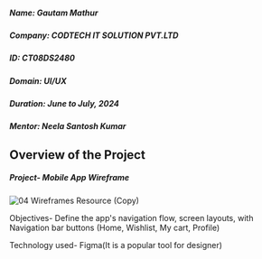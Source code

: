 ##### Name: Gautam Mathur
##### Company: CODTECH IT SOLUTION PVT.LTD
##### ID: CT08DS2480
##### Domain: UI/UX
##### Duration: June to July, 2024
##### Mentor: Neela Santosh Kumar

## Overview of the Project

##### Project- Mobile App Wireframe





![04  Wireframes Resource (Copy)](https://github.com/Gaumaa/CODTECH-INTERNSHIP---Task-1/assets/169033000/d84ed095-e1d1-4c21-be09-2be3efd0a180)

Objectives- Define the app's navigation flow, screen layouts, 
            with Navigation bar buttons (Home, Wishlist, My cart, Profile)

Technology used- Figma(It is a popular tool for designer)
